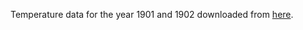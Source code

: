 Temperature data for the year 1901 and 1902 downloaded from <a href="https://github.com/lmsamarawickrama/Hadoop-MapReduce/tree/master/NCDC%20weather%20files">here</a>.

